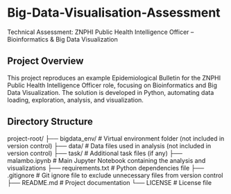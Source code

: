 # Big-Data-Visualisation-Assessment
Technical Assessment: ZNPHI Public Health Intelligence Officer – Bioinformatics &amp; Big Data Visualization

## Project Overview

This project reproduces an example Epidemiological Bulletin for the ZNPHI Public Health Intelligence Officer role, focusing on Bioinformatics and Big Data Visualization. The solution is developed in Python, automating data loading, exploration, analysis, and visualization.

## Directory Structure

project-root/ ├── bigdata_env/ # Virtual environment folder (not included in version control) ├── data/ # Data files used in analysis (not included in version control) ├── task/ # Additional task files (if any) ├── malambo.ipynb # Main Jupyter Notebook containing the analysis and visualizations ├── requirements.txt # Python dependencies file ├── .gitignore # Git ignore file to exclude unnecessary files from version control ├── README.md # Project documentation └── LICENSE # License file


